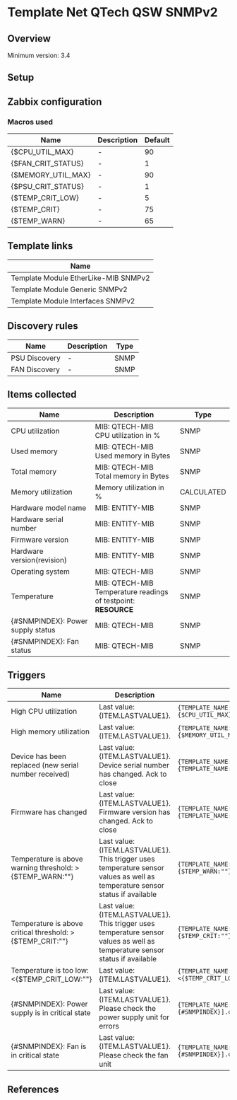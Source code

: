 
# Template Net QTech QSW SNMPv2

## Overview

Minimum version: 3.4  

## Setup


## Zabbix configuration


### Macros used

|Name|Description|Default|
|----|-----------|-------|
|{$CPU_UTIL_MAX}|-|90|
|{$FAN_CRIT_STATUS}|-|1|
|{$MEMORY_UTIL_MAX}|-|90|
|{$PSU_CRIT_STATUS}|-|1|
|{$TEMP_CRIT_LOW}|-|5|
|{$TEMP_CRIT}|-|75|
|{$TEMP_WARN}|-|65|

## Template links

|Name|
|----|
|Template Module EtherLike-MIB SNMPv2|
|Template Module Generic SNMPv2|
|Template Module Interfaces SNMPv2|

## Discovery rules

|Name|Description|Type|
|----|-----------|----|
|PSU Discovery|-|SNMP|
|FAN Discovery|-|SNMP|

## Items collected

|Name|Description|Type|
|----|-----------|----|
|CPU utilization|MIB: QTECH-MIB</br>CPU utilization in %|SNMP|
|Used memory|MIB: QTECH-MIB</br>Used memory in Bytes|SNMP|
|Total memory|MIB: QTECH-MIB</br>Total memory in Bytes|SNMP|
|Memory utilization|Memory utilization in %|CALCULATED|
|Hardware model name|MIB: ENTITY-MIB</br>|SNMP|
|Hardware serial number|MIB: ENTITY-MIB</br>|SNMP|
|Firmware version|MIB: ENTITY-MIB</br>|SNMP|
|Hardware version(revision)|MIB: ENTITY-MIB</br>|SNMP|
|Operating system|MIB: QTECH-MIB</br>|SNMP|
|Temperature|MIB: QTECH-MIB</br>Temperature readings of testpoint: __RESOURCE__|SNMP|
|{#SNMPINDEX}: Power supply status|MIB: QTECH-MIB</br>|SNMP|
|{#SNMPINDEX}: Fan status|MIB: QTECH-MIB</br>|SNMP|


## Triggers

|Name|Description|Expression|
|----|-----------|----|
|High CPU utilization|Last value: {ITEM.LASTVALUE1}.|`{TEMPLATE_NAME:system.cpu.util[switchCpuUsage.0].avg(5m)}>{$CPU_UTIL_MAX}`|
|High memory utilization|Last value: {ITEM.LASTVALUE1}.|`{TEMPLATE_NAME:vm.memory.pused[vm.memory.pused.0].avg(5m)}>{$MEMORY_UTIL_MAX}`|
|Device has been replaced (new serial number received)|Last value: {ITEM.LASTVALUE1}.</br>Device serial number has changed. Ack to close|`{TEMPLATE_NAME:system.hw.serialnumber.diff()}=1 and {TEMPLATE_NAME:system.hw.serialnumber.strlen()}>0`|
|Firmware has changed|Last value: {ITEM.LASTVALUE1}.</br>Firmware version has changed. Ack to close|`{TEMPLATE_NAME:system.hw.firmware.diff()}=1 and {TEMPLATE_NAME:system.hw.firmware.strlen()}>0`|
|Temperature is above warning threshold: >{$TEMP_WARN:""}|Last value: {ITEM.LASTVALUE1}.</br>This trigger uses temperature sensor values as well as temperature sensor status if available|`{TEMPLATE_NAME:sensor.temp.value[switchTemperature.0].avg(5m)}>{$TEMP_WARN:""}`|
|Temperature is above critical threshold: >{$TEMP_CRIT:""}|Last value: {ITEM.LASTVALUE1}.</br>This trigger uses temperature sensor values as well as temperature sensor status if available|`{TEMPLATE_NAME:sensor.temp.value[switchTemperature.0].avg(5m)}>{$TEMP_CRIT:""}`|
|Temperature is too low: <{$TEMP_CRIT_LOW:""}|Last value: {ITEM.LASTVALUE1}.|`{TEMPLATE_NAME:sensor.temp.value[switchTemperature.0].avg(5m)}<{$TEMP_CRIT_LOW:""}`|
|{#SNMPINDEX}: Power supply is in critical state|Last value: {ITEM.LASTVALUE1}.</br>Please check the power supply unit for errors|`{TEMPLATE_NAME:sensor.psu.status[sysPowerStatus.{#SNMPINDEX}].count(#1,{$PSU_CRIT_STATUS},eq)}=1`|
|{#SNMPINDEX}: Fan is in critical state|Last value: {ITEM.LASTVALUE1}.</br>Please check the fan unit|`{TEMPLATE_NAME:sensor.fan.status[sysFanStatus.{#SNMPINDEX}].count(#1,{$FAN_CRIT_STATUS},eq)}=1`|

## References

